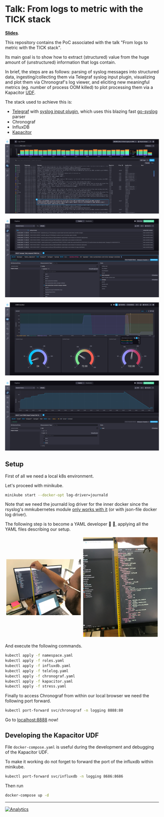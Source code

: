 # Talk: From logs to metric with the TICK stack

[**Slides**](http://bit.ly/from-logs-to-metrics-tick).

This repository contains the PoC associated with the talk "From logs to metric with the TICK stack".

Its main goal is to show how to extract (structured) value from the huge amount of (unstructured) information that logs contain.

In brief, the steps are as follows: parsing of syslog messages into structured data, ingesting/collecting them via Telegraf syslog input plugin, visualizing and plot them via Chronograf's log viewer, and eliciting new meaningful metrics (eg. number of process OOM killed) to plot processing them via a Kapacitor [UDF](https://docs.influxdata.com/kapacitor/v1.5/guides/socket_udf/).

The stack used to achieve this is:

- [Telegraf](https://github.com/influxdata/telegraf) with [syslog input plugin](https://github.com/influxdata/telegraf/tree/master/plugins/inputs/syslog), which uses this blazing fast [go-syslog](https://github.com/influxdata/go-syslog) parser
- Chronograf
- InfluxDB
- [Kapacitor](https://github.com/influxdata/kapacitor)

![Chronograf Log Viewer](images/logviewer-chronograf.png "Chronograf Log Viewer")

![Exploring RFC5425 syslog messages with Chronograf](images/exploring-syslog-chronograf.png "Exploring RFC5425 syslog messages with Chronograf")

![Couting OOMs](images/ooms-num.png "Couting OOMs")

![Counting OOMs of stress pod](images/ooms-stress.png "Counting OOMs of stress pod")


## Setup

First of all we need a local k8s environment.

Let's proceed with minikube.

```bash
minikube start --docker-opt log-driver=journald
```

Note that we need the journald log driver for the inner docker since the rsyslog's mmkubernetes module [only works with it](https://www.rsyslog.com/doc/master/configuration/modules/mmkubernetes.html) (or with json-file docker log driver).

The following step is to become a YAML developer :hear_no_evil: :speak_no_evil:, applying all the YAML files describing our setup.

<div style="display: flex; align-items: center;">
<div style="flex: 33.33%; padding: 4px;">
<img alt="YAML meme" src="images/yaml-dev.jpg">
</div>
<div style="flex: 33.33%; padding: 4px;">
<img alt="The life of a YAML developer" src="images/yaml-dev-life.jpg">
</div>
</div>


And execute the following commands.

```bash
kubectl apply -f namespace.yaml
kubectl apply -f roles.yaml
kubectl apply -f influxdb.yaml
kubectl apply -f telelog.yaml
kubectl apply -f chronograf.yaml
kubectl apply -f kapacitor.yaml
kubectl apply -f stress.yaml
```

Finally to access Chronograf from within our local browser we need the following port forward.

```bash
kubectl port-forward svc/chronograf -n logging 8888:80
```

Go to [localhost:8888](http://localhost:8888) now!

## Developing the Kapacitor UDF

File `docker-compose.yaml` is useful during the development and debugging of the Kapacitor UDF.

To make it working do not forget to forward the port of the influxdb within minikube.

```bash
kubectl port-forward svc/influxdb -n logging 8686:8686
```

Then run

```bash
docker-compose up -d
```

---

[![Analytics](https://ga-beacon.appspot.com/UA-49657176-1/logs2metrics-talk?flat)](https://github.com/igrigorik/ga-beacon)